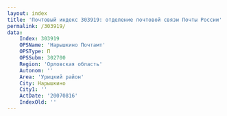 ```yaml
---
layout: index
title: 'Почтовый индекс 303919: отделение почтовой связи Почты России'
permalink: /303919/
data:
    Index: 303919
    OPSName: 'Нарышкино Почтамт'
    OPSType: П
    OPSSubm: 302700
    Region: 'Орловская область'
    Autonom: ''
    Area: 'Урицкий район'
    City: Нарышкино
    City1: ''
    ActDate: '20070816'
    IndexOld: ''
---
```

